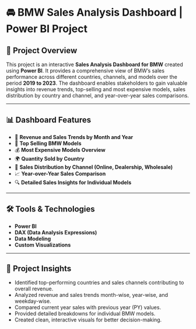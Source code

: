 # 🚘 BMW Sales Analysis Dashboard | Power BI Project

## 📑 Project Overview  
This project is an interactive **Sales Analysis Dashboard for BMW** created using **Power BI**. It provides a comprehensive view of BMW’s sales performance across different countries, channels, and models over the period **2019 to 2023**. The dashboard enables stakeholders to gain valuable insights into revenue trends, top-selling and most expensive models, sales distribution by country and channel, and year-over-year sales comparisons.

---

## 📊 Dashboard Features  

- 📅 **Revenue and Sales Trends by Month and Year**
- 🚗 **Top Selling BMW Models**
- 💰 **Most Expensive Models Overview**
- 🌍 **Quantity Sold by Country**
- 🛒 **Sales Distribution by Channel (Online, Dealership, Wholesale)**
- 📈 **Year-over-Year Sales Comparison**
- 🔍 **Detailed Sales Insights for Individual Models**

---

## 🛠️ Tools & Technologies  

- **Power BI**  
- **DAX (Data Analysis Expressions)**  
- **Data Modeling**  
- **Custom Visualizations**

---

## 📌 Project Insights  

- Identified top-performing countries and sales channels contributing to overall revenue.
- Analyzed revenue and sales trends month-wise, year-wise, and weekday-wise.
- Compared current year sales with previous year (PY) values.
- Provided detailed breakdowns for individual BMW models.
- Created clean, interactive visuals for better decision-making.
